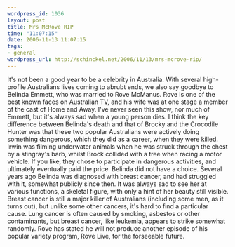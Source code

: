 ```yaml
--- 
wordpress_id: 1036
layout: post
title: Mrs McRove RIP
time: "11:07:15"
date: 2006-11-13 11:07:15
tags: 
- general
wordpress_url: http://schinckel.net/2006/11/13/mrs-mcrove-rip/
---
```

It's not been a good year to be a celebrity in Australia. With several high-profile Australians lives coming to abrubt ends, we also say goodbye to Belinda Emmett, who was married to Rove McManus. Rove is one of the best known faces on Australian TV, and his wife was at one stage a member of the cast of Home and Away. I've never seen this show, nor much of Emmett, but it's always sad when a young person dies. I think the key difference between Belinda's death and that of Brocky and the Crocodile Hunter was that these two popular Australians were actively doing something dangerous, which they did as a career, when they were killed. Irwin was filming underwater animals when he was struck through the chest by a stingray's barb, whilst Brock collided with a tree when racing a motor vehicle. If you like, they chose to participate in dangerous activities, and ultimately eventually paid the price. Belinda did not have a choice. Several years ago Belinda was diagnosed with breast cancer, and had struggled with it, somewhat publicly since then. It was always sad to see her at various functions, a skeletal figure, with only a hint of her beauty still visible. Breast cancer is still a major killer of Australians (including some men, as it turns out), but unlike some other cancers, it's hard to find a particular cause. Lung cancer is often caused by smoking, asbestos or other contaminants, but breast cancer, like leukemia, appears to strike somewhat randomly. Rove has stated he will not produce another episode of his popular variety program, Rove Live, for the forseeable future. 
